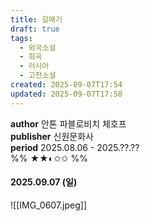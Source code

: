 ```yaml
---
title: 갈매기
draft: true
tags:
  - 외국소설
  - 희곡
  - 러시아
  - 고전소설
created: 2025-09-07T17:54
updated: 2025-09-07T17:58
---
```

**author** 안톤 파블로비치 체호프<br/>
**publisher** 신원문화사<br/>
**period** 2025.08.06 - 2025.??.??<br/>
%% ★★◐✩✩ %%

#### 2025.09.07 (일)
![[IMG_0607.jpeg]]